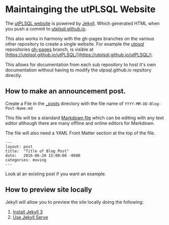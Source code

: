 # Maintainging the utPLSQL Website

The [utPLSQL website](https://utplsql.github.io)  is powered by [Jekyll](https://jekyllrb.com/).  Which generated HTML when you push a commit to [utplsql.github.io](https://github.com/utPLSQL/utPLSQL.github.io).   

This also works in harmony with the gh-pages branches on the various other repository to create a single website.  For example the [utpsql](https://github.com/utPLSQL/utPLSQL) repositories [gh-pages](https://github.com/utPLSQL/utPLSQL/tree/gh-pages) branch, is visible at [https://utplsql.github.io/utPLSQL/](https://utplsql.github.io/utPLSQL/).  

This allows for documentation from each sub repository to host it's own documentation without having to modify the utpsql.github.io repsitory directly.



## How to make an announcement post.

Create a File in the [_posts](https://github.com/utPLSQL/utPLSQL.github.io/tree/master/_posts) directory with the file name of `YYYY-MM-DD-Blog-Post-Name.md`

This file will be a standard [Markdown file](https://github.com/adam-p/markdown-here/wiki/Markdown-Cheatsheet) which can be editing with any text editor although there are many offline and online editors for Markdown.

The file will also need a YAML Front Matter section at the top of the file.

    ---
    layout: post
    title:  "Title of Blog Post"
    date:   2016-06-20 15:00:00 -0600
    categories: moving
    ---

Look at an existing post if you want an example.

## How to preview site locally

Jekyll will allow you to preview the site locally doing the following:

1. [Install Jekyll 3](https://jekyllrb.com/docs/installation/)
2. [Use Jekyll Serve](https://jekyllrb.com/docs/usage/)







  
